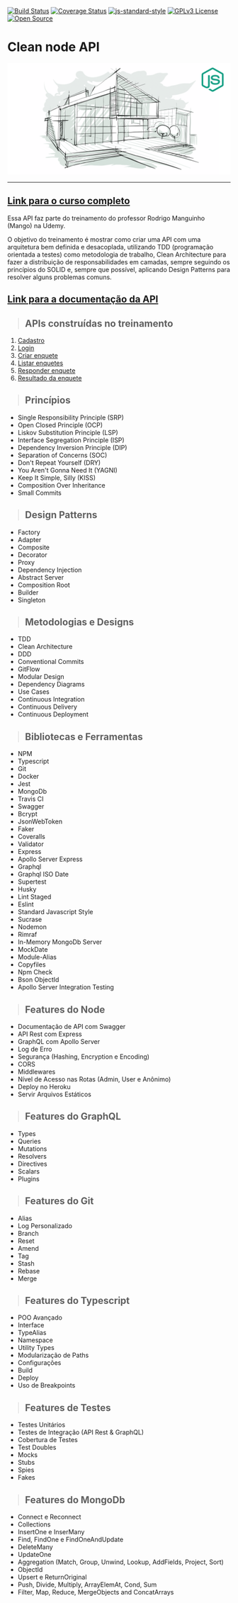 [![Build Status](https://travis-ci.com/MatheusINFO/CleanTsAPI.svg?branch=master)](https://travis-ci.com/MatheusINFO/CleanTsAPI)
[![Coverage Status](https://coveralls.io/repos/github/MatheusINFO/CleanTsAPI/badge.svg?branch=master)](https://coveralls.io/github/MatheusINFO/CleanTsAPI?branch=master)
[![js-standard-style](https://img.shields.io/badge/code%20style-standard-brightgreen.svg)](http://standardjs.com)
[![GPLv3 License](https://img.shields.io/badge/License-GPL%20v3-yellow.svg)](https://opensource.org/licenses/)
[![Open Source](https://badges.frapsoft.com/os/v1/open-source.svg?v=103)](https://opensource.org/)

# **Clean node API**

[![alt text](./public/img/logo-course.png "Link para o treinamento")](https://www.udemy.com/course/tdd-com-mango/?referralCode=B53CE5CA2B9AFA5A6FA1)

---

## [**Link para o curso completo**](https://www.udemy.com/course/tdd-com-mango/?referralCode=B53CE5CA2B9AFA5A6FA1)

Essa API faz parte do treinamento do professor Rodrigo Manguinho (Mango) na Udemy.

O objetivo do treinamento é mostrar como criar uma API com uma arquitetura bem definida e desacoplada, utilizando TDD (programação orientada a testes) como metodologia de trabalho, Clean Architecture para fazer a distribuição de responsabilidades em camadas, sempre seguindo os princípios do SOLID e, sempre que possível, aplicando Design Patterns para resolver alguns problemas comuns.

## [**Link para a documentação da API**](http://fordevs.herokuapp.com/api-docs)

> ## APIs construídas no treinamento

1. [Cadastro](./requirements/signup.md)
2. [Login](./requirements/login.md)
3. [Criar enquete](./requirements/add-survey.md)
4. [Listar enquetes](./requirements/load-surveys.md)
5. [Responder enquete](./requirements/save-survey-result.md)
6. [Resultado da enquete](./requirements/load-survey-result.md)

> ## Princípios

* Single Responsibility Principle (SRP)
* Open Closed Principle (OCP)
* Liskov Substitution Principle (LSP)
* Interface Segregation Principle (ISP)
* Dependency Inversion Principle (DIP)
* Separation of Concerns (SOC)
* Don't Repeat Yourself (DRY)
* You Aren't Gonna Need It (YAGNI)
* Keep It Simple, Silly (KISS)
* Composition Over Inheritance
* Small Commits

> ## Design Patterns

* Factory
* Adapter
* Composite
* Decorator
* Proxy
* Dependency Injection
* Abstract Server
* Composition Root
* Builder
* Singleton

> ## Metodologias e Designs

* TDD
* Clean Architecture
* DDD
* Conventional Commits 
* GitFlow
* Modular Design
* Dependency Diagrams
* Use Cases
* Continuous Integration
* Continuous Delivery
* Continuous Deployment

> ## Bibliotecas e Ferramentas

* NPM
* Typescript
* Git
* Docker
* Jest
* MongoDb
* Travis CI
* Swagger
* Bcrypt
* JsonWebToken
* Faker
* Coveralls
* Validator
* Express
* Apollo Server Express
* Graphql
* Graphql ISO Date
* Supertest
* Husky
* Lint Staged
* Eslint
* Standard Javascript Style
* Sucrase
* Nodemon
* Rimraf
* In-Memory MongoDb Server
* MockDate
* Module-Alias
* Copyfiles
* Npm Check
* Bson ObjectId
* Apollo Server Integration Testing

> ## Features do Node

* Documentação de API com Swagger
* API Rest com Express
* GraphQL com Apollo Server
* Log de Erro
* Segurança (Hashing, Encryption e Encoding)
* CORS
* Middlewares
* Nível de Acesso nas Rotas (Admin, User e Anônimo)
* Deploy no Heroku
* Servir Arquivos Estáticos

> ## Features do GraphQL

* Types
* Queries
* Mutations
* Resolvers
* Directives
* Scalars
* Plugins

> ## Features do Git

* Alias
* Log Personalizado
* Branch
* Reset
* Amend
* Tag
* Stash
* Rebase
* Merge

> ## Features do Typescript

* POO Avançado
* Interface
* TypeAlias
* Namespace
* Utility Types
* Modularização de Paths
* Configurações
* Build
* Deploy
* Uso de Breakpoints

> ## Features de Testes

* Testes Unitários
* Testes de Integração (API Rest & GraphQL)
* Cobertura de Testes
* Test Doubles
* Mocks
* Stubs
* Spies
* Fakes

> ## Features do MongoDb

* Connect e Reconnect
* Collections
* InsertOne e InserMany
* Find, FindOne e FindOneAndUpdate
* DeleteMany
* UpdateOne
* Aggregation (Match, Group, Unwind, Lookup, AddFields, Project, Sort)
* ObjectId
* Upsert e ReturnOriginal
* Push, Divide, Multiply, ArrayElemAt, Cond, Sum
* Filter, Map, Reduce, MergeObjects and ConcatArrays
